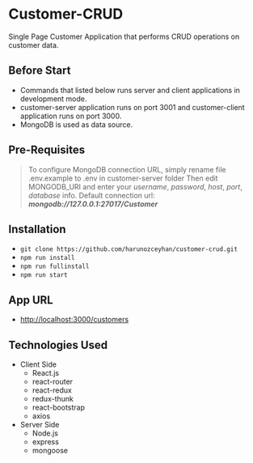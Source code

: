 # Customer-CRUD
Single Page Customer Application that performs CRUD operations on customer data.

## Before Start
- Commands that listed below runs server and client applications in development mode.
- customer-server application runs on port 3001 and customer-client application runs on port 3000.
- MongoDB is used as data source.

## Pre-Requisites
>To configure MongoDB connection URL, simply rename file .env.example to .env in customer-server folder
>Then edit MONGODB_URI and enter your _username_, _password_, _host_, _port_, _database_ info.
>Default connection url: **_mongodb://127.0.0.1:27017/Customer_**
## Installation

- `git clone https://github.com/harunozceyhan/customer-crud.git`
- `npm run install`
- `npm run fullinstall`
- `npm run start`

## App URL

- [http://localhost:3000/customers](http://localhost:3000/customers)

## Technologies Used
- Client Side
    - React.js
    - react-router
    - react-redux
    - redux-thunk
    - react-bootstrap
    - axios
- Server Side
    - Node.js
    - express
    - mongoose